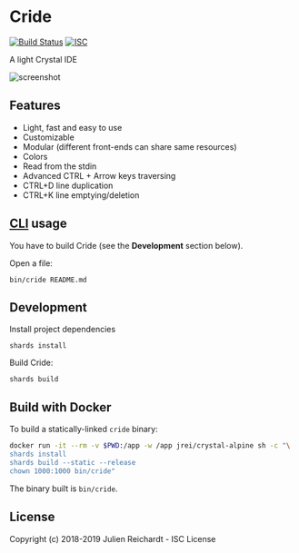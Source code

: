 # Cride

[![Build Status](https://cloud.drone.io/api/badges/j8r/cride/status.svg)](https://cloud.drone.io/j8r/cride)
[![ISC](https://img.shields.io/badge/License-ISC-blue.svg?style=flat-square)](https://en.wikipedia.org/wiki/ISC_license)

A light Crystal IDE

![screenshot](https://i.imgur.com/UCSsnDz.png)

## Features

* Light, fast and easy to use
* Customizable
* Modular (different front-ends can share same resources)
* Colors
* Read from the stdin
* Advanced CTRL + Arrow keys traversing
* CTRL+D line duplication
* CTRL+K line emptying/deletion

## [CLI](https://github.com/j8r/clicr) usage

You have to build Cride (see the **Development** section below).

Open a file:

`bin/cride README.md`

## Development

Install project dependencies

`shards install`

Build Cride:

`shards build`

## Build with Docker

To build a statically-linked `cride` binary:

```sh
docker run -it --rm -v $PWD:/app -w /app jrei/crystal-alpine sh -c "\
shards install
shards build --static --release
chown 1000:1000 bin/cride"
```

The binary built is `bin/cride`.

## License

Copyright (c) 2018-2019 Julien Reichardt - ISC License
